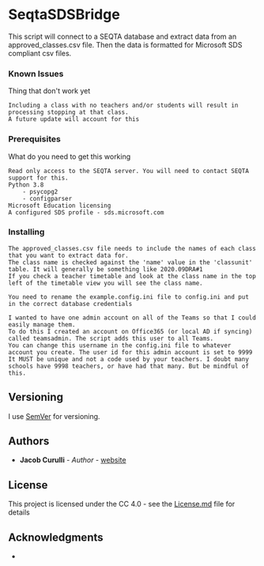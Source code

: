 # SeqtaSDSBridge
 
This script will connect to a SEQTA database and extract data from an approved_classes.csv file. Then the data is formatted for Microsoft SDS compliant csv files. 

### Known Issues

Thing that don't work yet

```
Including a class with no teachers and/or students will result in processing stopping at that class.
A future update will account for this
```


### Prerequisites

What do you need to get this working

```
Read only access to the SEQTA server. You will need to contact SEQTA support for this.
Python 3.8
	- psycopg2
	- configparser
Microsoft Education licensing
A configured SDS profile - sds.microsoft.com
```

### Installing

```
The approved_classes.csv file needs to include the names of each class that you want to extract data for. 
The class name is checked against the 'name' value in the 'classunit' table. It will generally be something like 2020.09DRA#1
If you check a teacher timetable and look at the class name in the top left of the timetable view you will see the class name.

You need to rename the example.config.ini file to config.ini and put in the correct database credentials

I wanted to have one admin account on all of the Teams so that I could easily manage them. 
To do this I created an account on Office365 (or local AD if syncing) called teamsadmin. The script adds this user to all Teams.
You can change this username in the config.ini file to whatever account you create. The user id for this admin account is set to 9999
It MUST be unique and not a code used by your teachers. I doubt many schools have 9998 teachers, or have had that many. But be mindful of this.

```

## Versioning

I use [SemVer](http://semver.org/) for versioning.

## Authors

* **Jacob Curulli** - *Author* - [website](https://www.jacobcurulli.com)

## License

This project is licensed under the CC 4.0 - see the [License.md](License.md) file for details

## Acknowledgments

*
